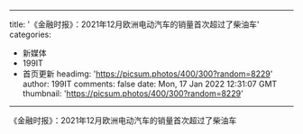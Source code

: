 
---
title: '《金融时报》：2021年12月欧洲电动汽车的销量首次超过了柴油车'
categories: 
 - 新媒体
 - 199IT
 - 首页更新
headimg: 'https://picsum.photos/400/300?random=8229'
author: 199IT
comments: false
date: Mon, 17 Jan 2022 12:31:07 GMT
thumbnail: 'https://picsum.photos/400/300?random=8229'
---

<div>   
《金融时报》：2021年12月欧洲电动汽车的销量首次超过了柴油车  
</div>
            